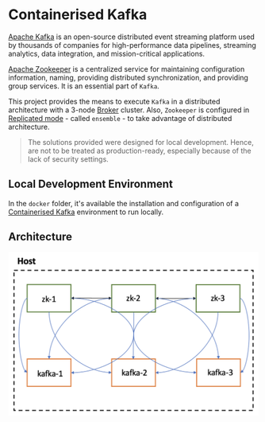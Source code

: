 # Containerised Kafka

[Apache Kafka](https://kafka.apache.org) is an open-source distributed event streaming platform used by thousands of companies for high-performance data pipelines, streaming analytics, data integration, and mission-critical applications.

[Apache Zookeeper](https://zookeeper.apache.org/) is a centralized service for maintaining configuration information, naming, providing distributed synchronization, and providing group services. It is an essential part of `Kafka`.

This project provides the means to execute `Kafka` in a distributed architecture with a 3-node [Broker](https://kafka.apache.org/intro#intro_nutshell) cluster. Also, `Zookeeper` is configured in [Replicated mode](https://zookeeper.apache.org/doc/r3.5.4-beta/zookeeperOver.html) - called `ensemble` - to take advantage of distributed architecture.

> The solutions provided were designed for local development. Hence, are not to be treated as production-ready, especially because of the lack of security settings.

## Local Development Environment

In the `docker` folder, it's available the installation and configuration of a [Containerised Kafka](./docker/README.md) environment to run locally.

## Architecture

![Local Environent](./img/local-architecture.png)
